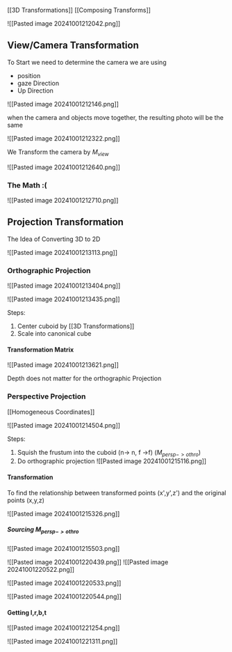 [[3D Transformations]]  [[Composing Transforms]] 

![[Pasted image 20241001212042.png]]

## View/Camera Transformation

To Start we need to determine the camera we are using 
- position 
- gaze Direction 
- Up Direction 

![[Pasted image 20241001212146.png]]

when the camera and objects move together, the resulting photo will be the same

![[Pasted image 20241001212322.png]]

We Transform the camera by $M_{view}$ 

![[Pasted image 20241001212640.png]]

### The Math :( 

![[Pasted image 20241001212710.png]]


## Projection Transformation

The Idea of Converting 3D to 2D 

![[Pasted image 20241001213113.png]]


### Orthographic Projection 

![[Pasted image 20241001213404.png]]

![[Pasted image 20241001213435.png]]

Steps: 
1. Center cuboid by [[3D Transformations]] 
2. Scale into canonical cube

#### Transformation Matrix 
![[Pasted image 20241001213621.png]]

Depth does not matter for the orthographic Projection 

### Perspective Projection 

[[Homogeneous Coordinates]]

![[Pasted image 20241001214504.png]]

Steps: 
1. Squish the frustum into the cuboid (n-> n, f ->f) ($M_{persp -> othro}$) 
2. Do orthographic projection 
![[Pasted image 20241001215116.png]]

#### Transformation 

To find the relationship between transformed points (x',y',z') and the original points (x,y,z)

![[Pasted image 20241001215326.png]]

##### Sourcing $M_{persp -> othro}$ 

![[Pasted image 20241001215503.png]]

![[Pasted image 20241001220439.png]]
![[Pasted image 20241001220522.png]]

![[Pasted image 20241001220533.png]]

![[Pasted image 20241001220544.png]]


#### Getting l,r,b,t

![[Pasted image 20241001221254.png]]

![[Pasted image 20241001221311.png]]